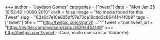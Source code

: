 
+++
author = "Jaydson Gomes"
categories = ["tweet"]
date = "Mon Jan 25 19:52:42 +0000 2010"
draft = false
image = "No media found for this Tweet"
slug = "82a0c7e10a885bf97e73ce18cdd3c8644144f0b9"
tags = ["tweet"]
title = """http://twitpic.com/zqmvh ..."""
tweet = true
tweet_url = "https://twitter.com/jaydson/status/8204454149"
+++
http://twitpic.com/zqmvh - Cara, muito massa isso. Via(berte)
